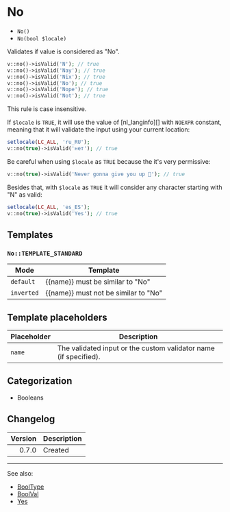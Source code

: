 # No

- `No()`
- `No(bool $locale)`

Validates if value is considered as "No".

```php
v::no()->isValid('N'); // true
v::no()->isValid('Nay'); // true
v::no()->isValid('Nix'); // true
v::no()->isValid('No'); // true
v::no()->isValid('Nope'); // true
v::no()->isValid('Not'); // true
```

This rule is case insensitive.

If `$locale` is `TRUE`, it will use the value of [nl_langinfo][] with `NOEXPR`
constant, meaning that it will validate the input using your current location:

```php
setlocale(LC_ALL, 'ru_RU');
v::no(true)->isValid('нет'); // true
```

Be careful when using `$locale` as `TRUE` because the it's very permissive:

```php
v::no(true)->isValid('Never gonna give you up 🎵'); // true
```

Besides that, with `$locale` as  `TRUE` it will consider any character starting
with "N" as valid:

```php
setlocale(LC_ALL, 'es_ES');
v::no(true)->isValid('Yes'); // true
```

## Templates

### `No::TEMPLATE_STANDARD`

| Mode       | Template                             |
|------------|--------------------------------------|
| `default`  | {{name}} must be similar to "No"     |
| `inverted` | {{name}} must not be similar to "No" |

## Template placeholders

| Placeholder | Description                                                      |
|-------------|------------------------------------------------------------------|
| `name`      | The validated input or the custom validator name (if specified). |

## Categorization

- Booleans

## Changelog

| Version | Description |
|--------:|-------------|
|   0.7.0 | Created     |

***
See also:

- [BoolType](BoolType.md)
- [BoolVal](BoolVal.md)
- [Yes](Yes.md)
